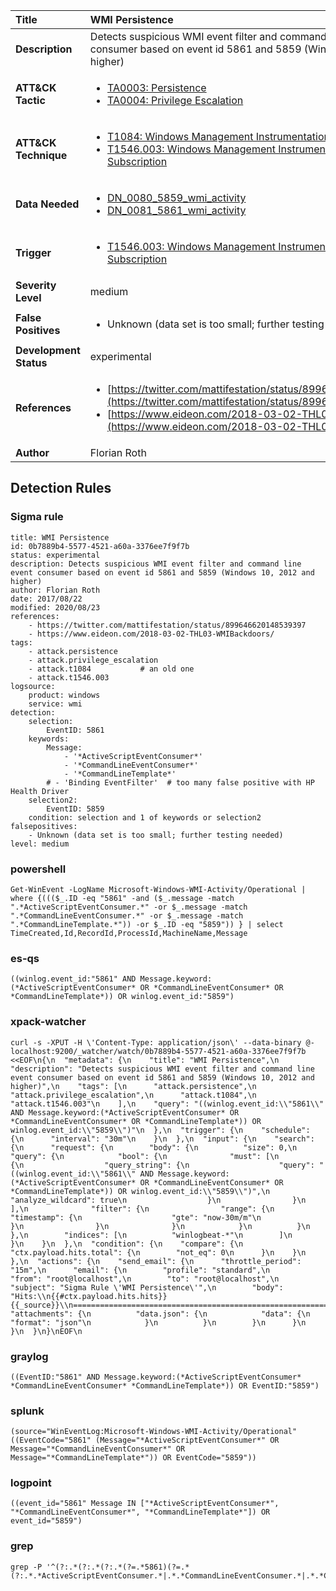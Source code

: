 | Title                    | WMI Persistence       |
|:-------------------------|:------------------|
| **Description**          | Detects suspicious WMI event filter and command line event consumer based on event id 5861 and 5859 (Windows 10, 2012 and higher) |
| **ATT&amp;CK Tactic**    |  <ul><li>[TA0003: Persistence](https://attack.mitre.org/tactics/TA0003)</li><li>[TA0004: Privilege Escalation](https://attack.mitre.org/tactics/TA0004)</li></ul>  |
| **ATT&amp;CK Technique** | <ul><li>[T1084: Windows Management Instrumentation Event Subscription](https://attack.mitre.org/techniques/T1084)</li><li>[T1546.003: Windows Management Instrumentation Event Subscription](https://attack.mitre.org/techniques/T1546.003)</li></ul>  |
| **Data Needed**          | <ul><li>[DN_0080_5859_wmi_activity](../Data_Needed/DN_0080_5859_wmi_activity.md)</li><li>[DN_0081_5861_wmi_activity](../Data_Needed/DN_0081_5861_wmi_activity.md)</li></ul>  |
| **Trigger**              | <ul><li>[T1546.003: Windows Management Instrumentation Event Subscription](../Triggers/T1546.003.md)</li></ul>  |
| **Severity Level**       | medium |
| **False Positives**      | <ul><li>Unknown (data set is too small; further testing needed)</li></ul>  |
| **Development Status**   | experimental |
| **References**           | <ul><li>[https://twitter.com/mattifestation/status/899646620148539397](https://twitter.com/mattifestation/status/899646620148539397)</li><li>[https://www.eideon.com/2018-03-02-THL03-WMIBackdoors/](https://www.eideon.com/2018-03-02-THL03-WMIBackdoors/)</li></ul>  |
| **Author**               | Florian Roth |


## Detection Rules

### Sigma rule

```
title: WMI Persistence
id: 0b7889b4-5577-4521-a60a-3376ee7f9f7b
status: experimental
description: Detects suspicious WMI event filter and command line event consumer based on event id 5861 and 5859 (Windows 10, 2012 and higher)
author: Florian Roth
date: 2017/08/22
modified: 2020/08/23
references:
    - https://twitter.com/mattifestation/status/899646620148539397
    - https://www.eideon.com/2018-03-02-THL03-WMIBackdoors/
tags:
    - attack.persistence
    - attack.privilege_escalation
    - attack.t1084           # an old one
    - attack.t1546.003
logsource:
    product: windows
    service: wmi
detection:
    selection:
        EventID: 5861
    keywords:
        Message:
            - '*ActiveScriptEventConsumer*'
            - '*CommandLineEventConsumer*'
            - '*CommandLineTemplate*'
        # - 'Binding EventFilter'  # too many false positive with HP Health Driver
    selection2:
        EventID: 5859
    condition: selection and 1 of keywords or selection2
falsepositives:
    - Unknown (data set is too small; further testing needed)
level: medium

```





### powershell
    
```
Get-WinEvent -LogName Microsoft-Windows-WMI-Activity/Operational | where {((($_.ID -eq "5861" -and ($_.message -match ".*ActiveScriptEventConsumer.*" -or $_.message -match ".*CommandLineEventConsumer.*" -or $_.message -match ".*CommandLineTemplate.*")) -or $_.ID -eq "5859")) } | select TimeCreated,Id,RecordId,ProcessId,MachineName,Message
```


### es-qs
    
```
((winlog.event_id:"5861" AND Message.keyword:(*ActiveScriptEventConsumer* OR *CommandLineEventConsumer* OR *CommandLineTemplate*)) OR winlog.event_id:"5859")
```


### xpack-watcher
    
```
curl -s -XPUT -H \'Content-Type: application/json\' --data-binary @- localhost:9200/_watcher/watch/0b7889b4-5577-4521-a60a-3376ee7f9f7b <<EOF\n{\n  "metadata": {\n    "title": "WMI Persistence",\n    "description": "Detects suspicious WMI event filter and command line event consumer based on event id 5861 and 5859 (Windows 10, 2012 and higher)",\n    "tags": [\n      "attack.persistence",\n      "attack.privilege_escalation",\n      "attack.t1084",\n      "attack.t1546.003"\n    ],\n    "query": "((winlog.event_id:\\"5861\\" AND Message.keyword:(*ActiveScriptEventConsumer* OR *CommandLineEventConsumer* OR *CommandLineTemplate*)) OR winlog.event_id:\\"5859\\")"\n  },\n  "trigger": {\n    "schedule": {\n      "interval": "30m"\n    }\n  },\n  "input": {\n    "search": {\n      "request": {\n        "body": {\n          "size": 0,\n          "query": {\n            "bool": {\n              "must": [\n                {\n                  "query_string": {\n                    "query": "((winlog.event_id:\\"5861\\" AND Message.keyword:(*ActiveScriptEventConsumer* OR *CommandLineEventConsumer* OR *CommandLineTemplate*)) OR winlog.event_id:\\"5859\\")",\n                    "analyze_wildcard": true\n                  }\n                }\n              ],\n              "filter": {\n                "range": {\n                  "timestamp": {\n                    "gte": "now-30m/m"\n                  }\n                }\n              }\n            }\n          }\n        },\n        "indices": [\n          "winlogbeat-*"\n        ]\n      }\n    }\n  },\n  "condition": {\n    "compare": {\n      "ctx.payload.hits.total": {\n        "not_eq": 0\n      }\n    }\n  },\n  "actions": {\n    "send_email": {\n      "throttle_period": "15m",\n      "email": {\n        "profile": "standard",\n        "from": "root@localhost",\n        "to": "root@localhost",\n        "subject": "Sigma Rule \'WMI Persistence\'",\n        "body": "Hits:\\n{{#ctx.payload.hits.hits}}{{_source}}\\n================================================================================\\n{{/ctx.payload.hits.hits}}",\n        "attachments": {\n          "data.json": {\n            "data": {\n              "format": "json"\n            }\n          }\n        }\n      }\n    }\n  }\n}\nEOF\n
```


### graylog
    
```
((EventID:"5861" AND Message.keyword:(*ActiveScriptEventConsumer* *CommandLineEventConsumer* *CommandLineTemplate*)) OR EventID:"5859")
```


### splunk
    
```
(source="WinEventLog:Microsoft-Windows-WMI-Activity/Operational" ((EventCode="5861" (Message="*ActiveScriptEventConsumer*" OR Message="*CommandLineEventConsumer*" OR Message="*CommandLineTemplate*")) OR EventCode="5859"))
```


### logpoint
    
```
((event_id="5861" Message IN ["*ActiveScriptEventConsumer*", "*CommandLineEventConsumer*", "*CommandLineTemplate*"]) OR event_id="5859")
```


### grep
    
```
grep -P '^(?:.*(?:.*(?:.*(?=.*5861)(?=.*(?:.*.*ActiveScriptEventConsumer.*|.*.*CommandLineEventConsumer.*|.*.*CommandLineTemplate.*)))|.*5859))'
```



